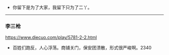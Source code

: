 - 你留下是为了大家，我留下只为了二丫。
---
### 李三枪
https://www.diecuo.com/play/5781-2-2.html
- 百姓们跑反，人心浮荡。商铺关门，保安团溃散，形式很严峻啊。2340